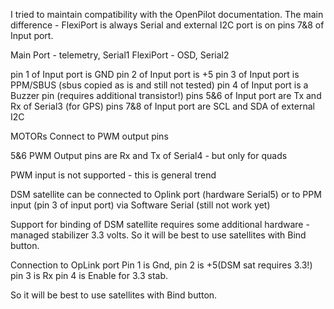 I tried to maintain compatibility with the OpenPilot documentation. The main difference - FlexiPort is 
always Serial and external I2C port is on pins 7&8 of Input port.


Main Port - telemetry, Serial1
FlexiPort - OSD, Serial2

pin 1 of Input port is GND
pin 2 of Input port is +5
pin 3 of Input port is PPM/SBUS (sbus copied as is and still not tested)
pin 4 of Input port is a Buzzer pin (requires additional transistor!)
pins 5&6 of Input port are Tx and Rx of Serial3 (for GPS)
pins 7&8 of Input port are SCL and SDA of external I2C

MOTORs
Connect to PWM output pins

5&6 PWM Output pins are Rx and Tx of Serial4 - but only for quads

PWM input is not supported - this is general trend

DSM satellite can be connected to Oplink port (hardware Serial5) or to PPM input (pin 3 of input port) via Software Serial (still not work yet)

Support for binding of DSM satellite requires some additional hardware - managed stabilizer 3.3 volts. 
So it will be best to use satellites with Bind button.

Connection to OpLink port
Pin 1 is Gnd, 
pin 2 is +5(DSM sat requires 3.3!)
pin 3 is Rx 
pin 4 is Enable for 3.3 stab. 

So it will be best to use satellites with Bind button.

